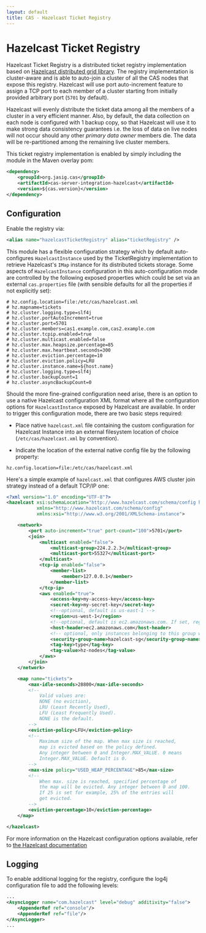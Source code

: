 ```yaml
---
layout: default
title: CAS - Hazelcast Ticket Registry
---
```


# Hazelcast Ticket Registry

Hazelcast Ticket Registry is a distributed ticket registry implementation based on [Hazelcast distributed grid library](http://hazelcast.org/). The registry implementation is cluster-aware and is able to auto-join a cluster of all the CAS nodes that expose this registry. Hazelcast will use port auto-increment feature to assign a TCP port to each member of a cluster starting from initially provided arbitrary port (`5701` by default).

Hazelcast will evenly distribute the ticket data among all the members of a cluster in a very efficient manner. Also, by default, the data collection on each node is configured with 1 backup copy, so that Hazelcast will use it to make strong data consistency guarantees i.e. the loss of data on live nodes will not occur should any other *primary data owner* members die. The data will be re-partitioned among the remaining live cluster members.

This ticket registry implementation is enabled by simply including the module in the Maven overlay pom:

```xml
<dependency>
    <groupId>org.jasig.cas</groupId>
    <artifactId>cas-server-integration-hazelcast</artifactId>
    <version>${cas.version}</version>
</dependency>
```

## Configuration

Enable the registry via:

```xml
<alias name="hazelcastTicketRegistry" alias="ticketRegistry" />
```

This module has a flexible configuration strategy which by default auto-configures `HazelcastInstance` used by the TicketRegistry
implementation to retrieve Hazelcast's `IMap` instance for its distributed tickets storage. Some aspects of `HazelcastInstance`
configuration in this auto-configuration mode are controlled by the following exposed properties which could be set via
an external `cas.properties` file (with sensible defaults for all the properties if not explicitly set):

```properties
# hz.config.location=file:/etc/cas/hazelcast.xml
# hz.mapname=tickets
# hz.cluster.logging.type=slf4j
# hz.cluster.portAutoIncrement=true
# hz.cluster.port=5701
# hz.cluster.members=cas1.example.com,cas2.example.com
# hz.cluster.tcpip.enabled=true
# hz.cluster.multicast.enabled=false
# hz.cluster.max.heapsize.percentage=85
# hz.cluster.max.heartbeat.seconds=300
# hz.cluster.eviction.percentage=10
# hz.cluster.eviction.policy=LRU
# hz.cluster.instance.name=${host.name}
# hz.cluster.logging.type=slf4j
# hz.cluster.backupCount=1
# hz.cluster.asyncBackupCount=0
```

Should the more fine-grained configuration need arise, there is an option to use a native Hazelcast configuration XML format
where all the configuration options for `HazelcastInstance` exposed by Hazelcast are available. In order to trigger this configuration mode,
there are two basic steps required:

* Place native `hazelcast.xml` file containing the custom configuration for Hazelcast Instance into an external filesystem location
  of choice (`/etc/cas/hazelcast.xml` by convention).

* Indicate the location of the external native config file by the following property:

```properties
hz.config.location=file:/etc/cas/hazelcast.xml
```

Here's a simple example of `hazelcast.xml` that configures AWS cluster join strategy instead of a default TCP/IP one:

```xml
<?xml version="1.0" encoding="UTF-8"?>
<hazelcast xsi:schemaLocation="http://www.hazelcast.com/schema/config hazelcast-config-3.6.xsd"
           xmlns="http://www.hazelcast.com/schema/config"
           xmlns:xsi="http://www.w3.org/2001/XMLSchema-instance">

    <network>
        <port auto-increment="true" port-count="100">5701</port>
        <join>
            <multicast enabled="false">
                <multicast-group>224.2.2.3</multicast-group>
                <multicast-port>55327</multicast-port>
            </multicast>
            <tcp-ip enabled="false">
                <member-list>
                    <member>127.0.0.1</member>
                </member-list>
            </tcp-ip>
            <aws enabled="true">
                <access-key>my-access-key</access-key>
                <secret-key>my-secret-key</secret-key>
                <!--optional, default is us-east-1 -->
                <region>us-west-1</region>
                <!--optional, default is ec2.amazonaws.com. If set, region shouldn't be set as it will override this property -->
                <host-header>ec2.amazonaws.com</host-header>
                <!-- optional, only instances belonging to this group will be discovered, default will try all running instances -->
                <security-group-name>hazelcast-sg</security-group-name>
                <tag-key>type</tag-key>
                <tag-value>hz-nodes</tag-value>
            </aws>
        </join>
    </network>

    <map name="tickets">
        <max-idle-seconds>28800</max-idle-seconds>
        <!--
            Valid values are:
            NONE (no eviction),
            LRU (Least Recently Used),
            LFU (Least Frequently Used).
            NONE is the default.
        -->
        <eviction-policy>LFU</eviction-policy>
        <!--
            Maximum size of the map. When max size is reached,
            map is evicted based on the policy defined.
            Any integer between 0 and Integer.MAX_VALUE. 0 means
            Integer.MAX_VALUE. Default is 0.
        -->
        <max-size policy="USED_HEAP_PERCENTAGE">85</max-size>
        <!--
            When max. size is reached, specified percentage of
            the map will be evicted. Any integer between 0 and 100.
            If 25 is set for example, 25% of the entries will
            get evicted.
        -->
        <eviction-percentage>10</eviction-percentage>
    </map>

</hazelcast>
```

For more information on the Hazelcast configuration options available, refer to [the Hazelcast documentation](http://docs.hazelcast.org/docs/3.6/manual/html/configuringhazelcast.html)

## Logging
To enable additional logging for the registry, configure the log4j configuration file to add the following
levels:

```xml
...
<AsyncLogger name="com.hazelcast" level="debug" additivity="false">
    <AppenderRef ref="console"/>
    <AppenderRef ref="file"/>
</AsyncLogger>
...
```
